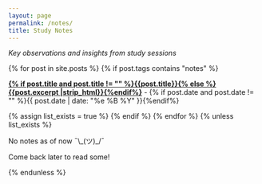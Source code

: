 ```yaml
---
layout: page
permalink: /notes/
title: Study Notes
---
```



<div id="page--notes">
  <section id="notes">
    <p class="Notes-description"><i>Key observations and insights from study sessions</i></p>
    {% for post in site.posts %}
      {% if post.tags contains "notes" %}
        <p><b><a href="{{ site.baseurl }}{{ post.url }}">{% if post.title and post.title != "" %}{{post.title}}{% else %}{{post.excerpt |strip_html}}{%endif%}</a></b> - {% if post.date and post.date != "" %}{{ post.date | date: "%e %B %Y" }}{%endif%}</p>
        {% assign list_exists = true %}
      {% endif %}
    {% endfor %}
    {% unless list_exists %}
    <p>No notes as of now ¯\_(ツ)_/¯</p>
    <p>Come back later to read some!</p>
    {% endunless %}
  </section>
</div>
